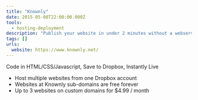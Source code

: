 ```yaml
---
title: "Knownly"
date: 2015-05-08T22:00:00.000Z
tools:
  - hosting-deployment
description: "Publish your website in under 2 minutes without a webserver"
tags: []
urls:
  website: https://www.knownly.net/
---
```

Code in HTML/CSS/Javascript, Save to Dropbox, Instantly Live

- Host multiple websites from one Dropbox account
- Websites at Knownly sub-domains are free forever
- Up to 3 websites on custom domains for $4.99 / month
